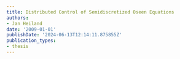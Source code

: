 ```yaml
---
title: Distributed Control of Semidiscretized Oseen Equations
authors:
- Jan Heiland
date: '2009-01-01'
publishDate: '2024-06-13T12:14:11.875855Z'
publication_types:
- thesis
---
```

